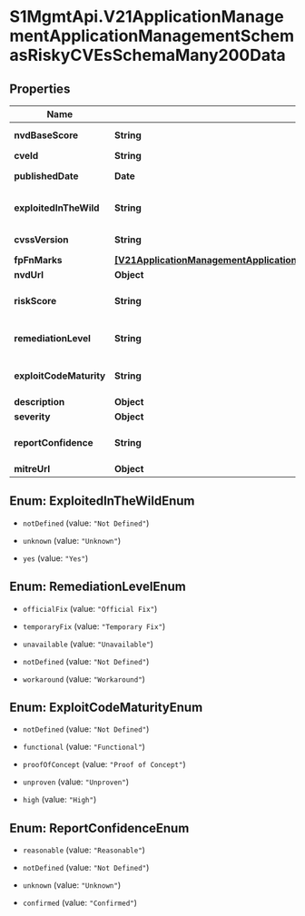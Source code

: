 # S1MgmtApi.V21ApplicationManagementApplicationManagementSchemasRiskyCVEsSchemaMany200Data

## Properties
Name | Type | Description | Notes
------------ | ------------- | ------------- | -------------
**nvdBaseScore** | **String** | Nvd base score | [optional] 
**cveId** | **String** | Cve id | [optional] 
**publishedDate** | **Date** | Published date | [optional] 
**exploitedInTheWild** | **String** | Available with Ranger Insights | [optional] 
**cvssVersion** | **String** | Cvss version | [optional] 
**fpFnMarks** | [**[V21ApplicationManagementApplicationManagementSchemasRiskyCVEsSchemaMany200FpFnMarks]**](V21ApplicationManagementApplicationManagementSchemasRiskyCVEsSchemaMany200FpFnMarks.md) | Fp fn marks | [optional] 
**nvdUrl** | **Object** | Nvd url | [optional] 
**riskScore** | **String** | Available with Ranger Insights | [optional] 
**remediationLevel** | **String** | Available with Ranger Insights | [optional] 
**exploitCodeMaturity** | **String** | Available with Ranger Insights | [optional] 
**description** | **Object** | Description | [optional] 
**severity** | **Object** | Severity | [optional] 
**reportConfidence** | **String** | Available with Ranger Insights | [optional] 
**mitreUrl** | **Object** | Mitre url | [optional] 


<a name="ExploitedInTheWildEnum"></a>
## Enum: ExploitedInTheWildEnum


* `notDefined` (value: `"Not Defined"`)

* `unknown` (value: `"Unknown"`)

* `yes` (value: `"Yes"`)




<a name="RemediationLevelEnum"></a>
## Enum: RemediationLevelEnum


* `officialFix` (value: `"Official Fix"`)

* `temporaryFix` (value: `"Temporary Fix"`)

* `unavailable` (value: `"Unavailable"`)

* `notDefined` (value: `"Not Defined"`)

* `workaround` (value: `"Workaround"`)




<a name="ExploitCodeMaturityEnum"></a>
## Enum: ExploitCodeMaturityEnum


* `notDefined` (value: `"Not Defined"`)

* `functional` (value: `"Functional"`)

* `proofOfConcept` (value: `"Proof of Concept"`)

* `unproven` (value: `"Unproven"`)

* `high` (value: `"High"`)




<a name="ReportConfidenceEnum"></a>
## Enum: ReportConfidenceEnum


* `reasonable` (value: `"Reasonable"`)

* `notDefined` (value: `"Not Defined"`)

* `unknown` (value: `"Unknown"`)

* `confirmed` (value: `"Confirmed"`)




